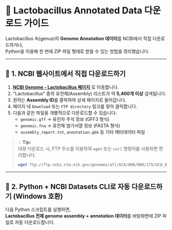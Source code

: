 # 🧬 Lactobacillus Annotated Data 다운로드 가이드

Lactobacillus 속(genus)의 **Genome Annotation 데이터**를 NCBI에서 직접 다운로드하거나,  
Python을 이용해 한 번에 ZIP 파일 형태로 받을 수 있는 방법을 정리했습니다.

---

## 📍 1. NCBI 웹사이트에서 직접 다운로드하기

1. **[NCBI Genome - Lactobacillus 페이지](https://www.ncbi.nlm.nih.gov/genome/browse/#!/prokaryotes/116/)** 로 이동합니다.  
2. "Lactobacillus" 종의 유전체(Assembly) 리스트가 약 **5,400개 이상** 검색됩니다.  
3. 원하는 **Assembly ID**를 클릭하여 상세 페이지로 들어갑니다.  
4. 페이지 내 `Download` 또는 `FTP directory` 링크를 찾아 클릭합니다.  
5. 다음과 같은 파일을 개별적으로 다운로드할 수 있습니다:
   - `genomic.gff` → 유전자 주석 정보 (GFF3 형식)
   - `genomic.fna` → 유전체 염기서열 정보 (FASTA 형식)
   - `assembly_report.txt`, `annotation.gbk` 등 기타 메타데이터 파일

> 💡 **Tip:**  
> 대량 다운로드 시, FTP 주소를 이용하여 `wget` 또는 `curl` 명령어를 사용하면 편리합니다.
> ```bash
> wget ftp://ftp.ncbi.nlm.nih.gov/genomes/all/GCA/000/006/175/GCA_000006175.1_ASM617v1/genomic.gff
> ```

---

## 🧩 2. Python + NCBI Datasets CLI로 자동 다운로드하기 (Windows 호환)

다음 Python 스크립트를 실행하면,  
**Lactobacillus 전체 genome assembly + annotation 데이터**를 바탕화면에 ZIP 파일로 자동 다운로드합니다.
